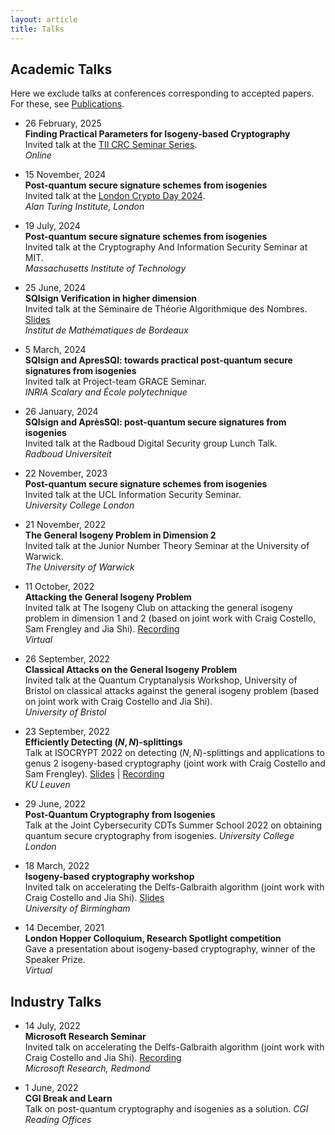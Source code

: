 ```yaml
---
layout: article
title: Talks
---
```


## Academic Talks 

Here we exclude talks at conferences corresponding to accepted papers. For these, see [Publications](https://www.mariascrs.com/publications.html).

* 26 February, 2025\
**Finding Practical Parameters for Isogeny-based Cryptography**\
Invited talk at the <a href="https://www.tii.ae/seminar/crc-seminar-series-maria-corte-real-santos" target="_blank">TII CRC Seminar Series</a>.\
*Online*

* 15 November, 2024\
**Post-quantum secure signature schemes from isogenies**\
Invited talk at the <a href="https://sites.google.com/view/london-crypto-day/lcd-2024?authuser=0" target="_blank">London Crypto Day 2024</a>.\
*Alan Turing Institute, London*

* 19 July, 2024\
**Post-quantum secure signature schemes from isogenies**\
Invited talk at the Cryptography And Information Security Seminar at MIT.\
*Massachusetts Institute of Technology*

* 25 June, 2024\
**SQIsign Verification in higher dimension**\
Invited talk at the Séminaire de Théorie Algorithmique des Nombres. <a href="../files/Bordeaux-Seminar.pdf" target="_blank">Slides</a>\
*Institut de Mathématiques de Bordeaux*

* 5 March, 2024\
**SQIsign and ApresSQI: towards practical post-quantum secure signatures from isogenies**\
Invited talk at Project-team GRACE Seminar.\
*INRIA Scalary and École polytechnique*
  
* 26 January, 2024\
**SQIsign and AprèsSQI: post-quantum secure signatures from isogenies**\
Invited talk at the Radboud Digital Security group Lunch Talk.\
*Radboud Universiteit*

* 22 November, 2023\
**Post-quantum secure signature schemes from isogenies**\
Invited talk at the UCL Information Security Seminar.\
*University College London*

* 21 November, 2022\
**The General Isogeny Problem in Dimension 2**\
Invited talk at the Junior Number Theory Seminar at the University of Warwick.\
*The University of Warwick*

* 11 October, 2022\
**Attacking the General Isogeny Problem**\
Invited talk at The Isogeny Club on attacking the general isogeny problem in dimension 1 and 2 (based on joint work with Craig Costello, Sam Frengley and Jia Shi). <a href="https://youtu.be/rwEtpYlD9FU" target="_blank">Recording</a>\
*Virtual*

* 26 September, 2022\
**Classical Attacks on the General Isogeny Problem**\
Invited talk at the Quantum Cryptanalysis Workshop, University of Bristol on classical attacks against the general isogeny problem (based on joint work with Craig Costello and Jia Shi).  \
*University of Bristol*

* 23 September, 2022\
**Efficiently Detecting $(N,N)$-splittings**\
Talk at ISOCRYPT 2022 on detecting $(N,N)$-splittings and applications to genus 2 isogeny-based cryptography (joint work with Craig Costello and Sam Frengley). <a href="../files/leuventalk.pdf" target="_blank">Slides</a> | <a href="https://www.youtube.com/watch?v=-R5Q1nkfqrc&list=PLiHaXFHjrqYdAWotOM-7yeb0D8qdqdrUL&index=9" target="_blank">Recording</a>\
*KU Leuven*

* 29 June, 2022\
**Post-Quantum Cryptography from Isogenies**\
Talk at the Joint Cybersecurity CDTs Summer School 2022 on obtaining quantum secure cryptography from isogenies. 
*University College London*

* 18 March, 2022\
**Isogeny-based cryptography workshop**\
Invited talk on accelerating the Delfs-Galbraith algorithm (joint work with Craig Costello and Jia Shi). <a href="../files/isogenyworkshop-birmingham.pdf" target="_blank">Slides</a>\
*University of Birmingham*

* 14 December, 2021\
**London Hopper Colloquium, Research Spotlight competition**\
Gave a presentation about isogeny-based cryptography, winner of the Speaker Prize.\
*Virtual*

## Industry Talks

* 14 July, 2022 \
**Microsoft Research Seminar**\
Invited talk on accelerating the Delfs-Galbraith algorithm (joint work with Craig Costello and Jia Shi). <a href="https://www.microsoft.com/en-us/research/publication/supersolver-accelerating-the-delfs-galbraith-algorithm-with-fast-subfield-root-detection/" target="_blank">Recording</a>\
*Microsoft Research, Redmond*

* 1 June, 2022\
**CGI Break and Learn**\
Talk on post-quantum cryptography and isogenies as a solution.
*CGI Reading Offices*
